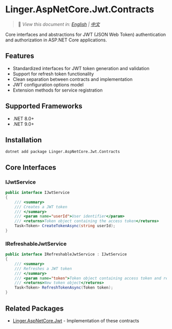 # Linger.AspNetCore.Jwt.Contracts

> 📝 *View this document in: [English](./README.md) | [中文](./README.zh-CN.md)*

Core interfaces and abstractions for JWT (JSON Web Token) authentication and authorization in ASP.NET Core applications.

## Features

- Standardized interfaces for JWT token generation and validation
- Support for refresh token functionality
- Clean separation between contracts and implementation
- JWT configuration options model
- Extension methods for service registration

## Supported Frameworks

- .NET 8.0+
- .NET 9.0+

## Installation

```shell
dotnet add package Linger.AspNetCore.Jwt.Contracts
```

## Core Interfaces

### IJwtService

```csharp
public interface IJwtService
{
    /// <summary>
    /// Creates a JWT token
    /// </summary>
    /// <param name="userId">User identifier</param>
    /// <returns>Token object containing the access token</returns>
    Task<Token> CreateTokenAsync(string userId);
}
```

### IRefreshableJwtService

```csharp
public interface IRefreshableJwtService : IJwtService
{
    /// <summary>
    /// Refreshes a JWT token
    /// </summary>
    /// <param name="token">Token object containing access token and refresh token</param>
    /// <returns>New token object</returns>
    Task<Token> RefreshTokenAsync(Token token);
}
```

## Related Packages

- [Linger.AspNetCore.Jwt](../Linger.AspNetCore.Jwt/) - Implementation of these contracts

